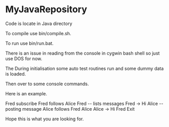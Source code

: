 MyJavaRepository
================

Code is locate in Java directory

To compile use bin/compile.sh.

To run use bin/run.bat.

There is an issue in reading from the console in cygwin bash shell so just use DOS for now.

The During initialisation some auto test routines run and some dummy data is loaded.

Then over to some console commands.

Here is an example.

Fred subscribe
Fred follows Alice
Fred                                      -- lists messages
Fred -> Hi Alice                          -- posting message
Alice follows Fred
Alice
Alice -> Hi Fred
Exit

Hope this is what you are looking for.
